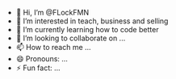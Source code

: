 - 👋 Hi, I’m @FLockFMN
- 👀 I’m interested in teach, business and selling
- 🌱 I’m currently learning how to code better
- 💞️ I’m looking to collaborate on ...
- 📫 How to reach me ...
- 😄 Pronouns: ...
- ⚡ Fun fact: ...

<!---
FLockFMN/FLockFMN is a ✨ special ✨ repository because its `README.md` (this file) appears on your GitHub profile.
You can click the Preview link to take a look at your changes.
--->
